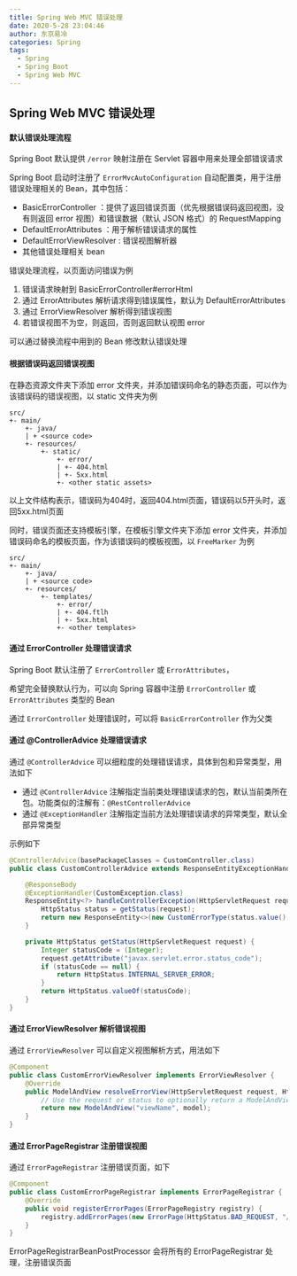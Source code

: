 ```yaml
---
title: Spring Web MVC 错误处理
date: 2020-5-28 23:04:46
author: 东京易冷
categories: Spring
tags:
  - Spring
  - Spring Boot
  - Spring Web MVC
---
```


## Spring Web MVC 错误处理

#### 默认错误处理流程

Spring Boot 默认提供 `/error` 映射注册在 Servlet 容器中用来处理全部错误请求

Spring Boot 启动时注册了 `ErrorMvcAutoConfiguration` 自动配置类，用于注册错误处理相关的 Bean，其中包括：

- BasicErrorController ：提供了返回错误页面（优先根据错误码返回视图，没有则返回 error 视图）和错误数据（默认 JSON 格式）的 RequestMapping
- DefaultErrorAttributes ：用于解析错误请求的属性
- DefaultErrorViewResolver : 错误视图解析器
- 其他错误处理相关 bean

错误处理流程，以页面访问错误为例

1. 错误请求映射到 BasicErrorController#errorHtml
2. 通过 ErrorAttributes 解析请求得到错误属性，默认为 DefaultErrorAttributes
3. 通过 ErrorViewResolver 解析得到错误视图
4. 若错误视图不为空，则返回，否则返回默认视图 error

可以通过替换流程中用到的 Bean 修改默认错误处理

#### 根据错误码返回错误视图

在静态资源文件夹下添加 error 文件夹，并添加错误码命名的静态页面，可以作为该错误码的错误视图，以 static 文件夹为例

```
src/
+- main/
    +- java/
    | + <source code>
    +- resources/
        +- static/
            +- error/
            | +- 404.html
            | +- 5xx.html
            +- <other static assets>
```

以上文件结构表示，错误码为404时，返回404.html页面，错误码以5开头时，返回5xx.html页面

同时，错误页面还支持模板引擎，在模板引擎文件夹下添加 error 文件夹，并添加错误码命名的模板页面，作为该错误码的模板视图，以 `FreeMarker` 为例

```
src/
+- main/
    +- java/
    | + <source code>
    +- resources/
        +- templates/
            +- error/
            | +- 404.ftlh
            | +- 5xx.html
            +- <other templates>
```

#### 通过 ErrorController 处理错误请求

Spring Boot 默认注册了 `ErrorController` 或 `ErrorAttributes`，

希望完全替换默认行为，可以向 Spring 容器中注册 `ErrorController` 或 `ErrorAttributes` 类型的 Bean

通过 `ErrorController` 处理错误时，可以将 `BasicErrorController` 作为父类

#### 通过 @ControllerAdvice 处理错误请求

通过 `@ControllerAdvice` 可以细粒度的处理错误请求，具体到包和异常类型，用法如下

- 通过 `@ControllerAdvice` 注解指定当前类处理错误请求的包，默认当前类所在包。功能类似的注解有：`@RestControllerAdvice`
- 通过 `@ExceptionHandler` 注解指定当前方法处理错误请求的异常类型，默认全部异常类型

示例如下

```java
@ControllerAdvice(basePackageClasses = CustomController.class)
public class CustomControllerAdvice extends ResponseEntityExceptionHandler {

    @ResponseBody
    @ExceptionHandler(CustomException.class)
    ResponseEntity<?> handleControllerException(HttpServletRequest request, Throwable ex) {
        HttpStatus status = getStatus(request);
        return new ResponseEntity<>(new CustomErrorType(status.value(),ex.getMessage()), status);
    }

    private HttpStatus getStatus(HttpServletRequest request) {
        Integer statusCode = (Integer);
        request.getAttribute("javax.servlet.error.status_code");
        if (statusCode == null) {
            return HttpStatus.INTERNAL_SERVER_ERROR;
        }
        return HttpStatus.valueOf(statusCode);
    }
}
```

#### 通过 ErrorViewResolver 解析错误视图

通过 `ErrorViewResolver` 可以自定义视图解析方式，用法如下

```java
@Component
public class CustomErrorViewResolver implements ErrorViewResolver {
    @Override
    public ModelAndView resolveErrorView(HttpServletRequest request, HttpStatus status, Map<String, Object> model) {
        // Use the request or status to optionally return a ModelAndView
        return new ModelAndView("viewName", model);
    }
}
```

#### 通过 ErrorPageRegistrar 注册错误视图

通过 `ErrorPageRegistrar` 注册错误页面，如下

```java
@Component
public class CustomErrorPageRegistrar implements ErrorPageRegistrar {
    @Override
    public void registerErrorPages(ErrorPageRegistry registry) {
        registry.addErrorPages(new ErrorPage(HttpStatus.BAD_REQUEST, "/400"));
    }
}
```

ErrorPageRegistrarBeanPostProcessor 会将所有的 ErrorPageRegistrar 处理，注册错误页面

